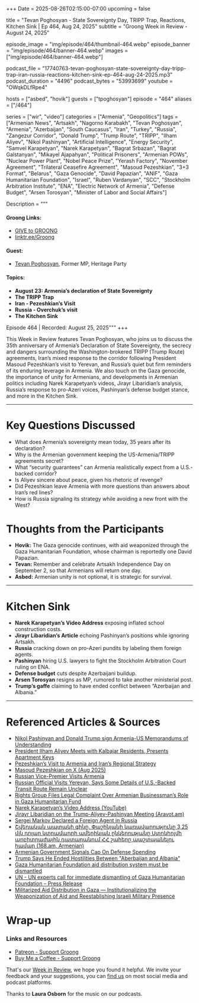 +++
Date = 2025-08-26T02:15:00-07:00
upcoming = false

title = "Tevan Poghosyan - State Sovereignty Day, TRIPP Trap, Reactions, Kitchen Sink | Ep 464, Aug 24, 2025"
subtitle = "Groong Week in Review - August 24, 2025"

episode_image = "img/episode/464/thumbnail-464.webp"
episode_banner = "img/episode/464/banner-464.webp"
images = ["img/episode/464/banner-464.webp"]

podcast_file     = "17740763-tevan-poghosyan-state-sovereignty-day-tripp-trap-iran-russia-reactions-kitchen-sink-ep-464-aug-24-2025.mp3"
podcast_duration = "4496"
podcast_bytes    = "53993699"
youtube = "OWqkDLfRpe4"


hosts = ["asbed", "hovik"]
guests = ["tpoghosyan"]
episode = "464"
aliases = ["/464"]

series = ["wir", "video"]
categories = ["Armenia", "Geopolitics"]
tags = ["Armenian News", "Artsakh", "Nagorno Karabakh", "Tevan Poghosyan", "Armenia", "Azerbaijan", "South Caucasus", "Iran", "Turkey", "Russia", "Zangezur Corridor", "Donald Trump", "Trump Route", "TRIPP", "Ilham Aliyev", "Nikol Pashinyan", "Artificial Intelligence", "Energy Security", "Samvel Karapetyan", "Narek Karapetyan", "Bagrat Srbazan", "Bagrat Galstanyan", "Mikayel Ajapahyan", "Political Prisoners", "Armenian POWs", "Nuclear Power Plant", "Nobel Peace Prize", "Yerash Factory", "November Agreement", "Trilateral Ceasefire Agreement", "Masoud Pezeshkian", "3+3 Format", "Belarus", "Gaza Genocide", "David Papazian", "ANIF", "Gaza Humanitarian Foundation", "Israel", "Ruben Vardanyan", "SCC", "Stockholm Arbitration Institute", "ENA", "Electric Network of Armenia", "Defense Budget", "Arsen Torosyan", "Minister of Labor and Social Affairs"]

Description = """

#### Groong Links:
* [GIVE to GROONG](https://podcasts.groong.org/donate)
* [linktr.ee/Groong](https://linktr.ee/groong)

#### Guest:
* [Tevan Poghosyan](https://podcasts.groong.org/guest/smelkonian), Former MP, Heritage Party

#### Topics:
* __August 23: Armenia’s declaration of State Sovereignty__
* __The TRIPP Trap__
* __Iran - Pezeshkian’s Visit__
* __Russia - Overchuk’s visit__
* __The Kitchen Sink__

Episode 464 | Recorded: August 25, 2025"""
+++

This Week in Review features Tevan Poghosyan, who joins us to discuss the 35th anniversary of Armenia’s Declaration of State Sovereignty, the secrecy and dangers surrounding the Washington-brokered TRIPP (Trump Route) agreements, Iran’s mixed response to the corridor following President Masoud Pezeshkian’s visit to Yerevan, and Russia’s quiet but firm reminders of its enduring leverage in Armenia. We also touch on the Gaza genocide, the importance of unity for Armenians, and developments in Armenian politics including Narek Karapetyan’s videos, Jirayr Libaridian’s analysis, Russia’s response to pro-Azeri voices, Pashinyan’s defense budget stance, and more in the Kitchen Sink.

---

# Key Questions Discussed
- What does Armenia’s sovereignty mean today, 35 years after its declaration?  
- Why is the Armenian government keeping the US-Armenia/TRIPP agreements secret?  
- What “security guarantees” can Armenia realistically expect from a U.S.-backed corridor?  
- Is Aliyev sincere about peace, given his rhetoric of revenge?  
- Did Pezeshkian leave Armenia with more questions than answers about Iran’s red lines?  
- How is Russia signaling its strategy while avoiding a new front with the West?  


# Thoughts from the Participants
- **Hovik:** The Gaza genocide continues, with aid weaponized through the Gaza Humanitarian Foundation, whose chairman is reportedly one David Papazian.
- **Tevan:** Remember and celebrate Artsakh Independence Day on September 2, so that Armenians will return one day.
- **Asbed:** Armenian unity is not optional, it is strategic for survival.

---

# Kitchen Sink
- **Narek Karapetyan’s Video Address** exposing inflated school construction costs.  
- **Jirayr Libaridian’s Article** echoing Pashinyan’s positions while ignoring Artsakh.  
- **Russia** cracking down on pro-Azeri pundits by labeling them foreign agents.  
- **Pashinyan** hiring U.S. lawyers to fight the Stockholm Arbitration Court ruling on ENA.  
- **Defense budget** cuts despite Azerbaijani buildup.  
- **Arsen Torosyan** resigns as MP, rumored to take another ministerial post.  
- **Trump’s gaffe** claiming to have ended conflict between “Azerbaijan and Albania.”  

---

# Referenced Articles & Sources
- [Nikol Pashinyan and Donald Trump sign Armenia-US Memorandums of Understanding](https://www.primeminister.am/en/press-release/item/2025/08/09/Nikol-Pashinyan-US-meeting-Trump/)
- [President Ilham Aliyev Meets with Kalbajar Residents, Presents Apartment Keys](https://caspianpost.com/kazakhstan/president-ilham-aliyev-meets-with-kalbajar-residents-presents-apartment-keys)
- [Pezeshkian’s Visit to Armenia and Iran’s Regional Strategy](https://www.specialeurasia.com/2025/08/19/pezeshkians-armenia-iran/)
- [Masoud Pezeshkian on X (Aug 2025)](https://x.com/drpezeshkian/status/1957744683536552229)
- [Russian Vice-Premier Visits Armenia](https://www.azatutyun.am/a/33508550.html)
- [Russian Official Visits Yerevan, Says Some Details of U.S.-Backed Transit Route Remain Unclear](https://www.thearmenianreport.com/post/russian-official-visits-yerevan-says-some-details-of-u-s-backed-transit-route-remain-unclear)
- [Rights Group Files Legal Complaint Over Armenian Businessman’s Role in Gaza Humanitarian Fund](https://www.middleeasteye.net/news/rights-group-files-legal-complaint-armenia-businessman-role-gaza-ghf)
- [Narek Karapetyan’s Video Address (YouTube)](https://youtu.be/J8BBZIm2ixA)
- [Jirayr Libaridian on the Trump-Aliyev-Pashinyan Meeting (Aravot.am)](https://www.aravot.am/2025/08/18/1505570/)
- [Sergei Markov Declared a Foreign Agent in Russia](https://eadaily.com/en/news/2025/08/22/a-frequent-guest-of-federal-channels-political-scientist-sergey-markov-declared-a-foreign-agent)
- [Շվեդական ապտակի գինը. Փաշինյանի կառավարությունը 3,25 մլն դոլար կտրամադրի ամերիկյան ընկերությանը Ստոկհոլմի արբիտրաժային դատարանում ՀՀ շահերը պաշտպանելու համար (168.am, Armenian)](https://168.am/2025/08/21/2264908.html)
- [Armenian Government Signals Cap On Defense Spending](https://www.azatutyun.am/a/33510497.html)
- [Trump Says He Ended Hostilities Between "Aberbaijan and Albania"](https://asbarez.com/trump-says-he-ended-hostilities-between-aberbaijan-and-albania/)
- [Gaza Humanitarian Foundation aid distribution system must be dismantled](https://www.doctorswithoutborders.org/latest/gaza-humanitarian-foundation-aid-distribution-system-must-be-dismantled)
- [UN - UN experts call for immediate dismantling of Gaza Humanitarian Foundation – Press Release](https://www.un.org/unispal/document/un-experts-call-for-immediate-dismantling-of-gaza-humanitarian-foundation/)
- [Militarized Aid Distribution in Gaza — Institutionalizing the Weaponization of Aid and Reestablishing Israeli Military Presence](https://badil.org/press-releases/15897.html)


# Wrap-up

### **Links and Resources**

* [Patreon - Support Groong](https://www.patreon.com/ann_groong)
* [Buy Me a Coffee - Support Groong](https://www.buymeacoffee.com/groong)

That's our [Week in Review](https://podcasts.groong.org/), we hope you found it helpful. We invite your feedback and your suggestions, you can [find us](https://linktr.ee/groong) on most social media and podcast platforms.

Thanks to __Laura Osborn__ for the music on our podcasts.


